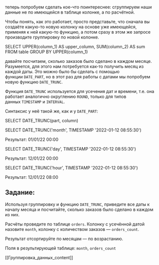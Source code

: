 
теперь попробуем сделать кое-что поинтереснее: сгруппируем наши данные не по имеющейся в таблице колонке, а по расчётной.

Чтобы понять, как это работает, просто представьте, что сначала вы создаёте какую-то новую колонку на основе уже имеющейся, применяя к ней какую-то функцию, а потом сразу в этом же запросе производите группировку по новой колонке.

SELECT UPPER(column_1) AS upper_column, SUM(column_2) AS sum
FROM table
GROUP BY UPPER(column_1)

давайте посчитаем, сколько заказов было сделано в каждом месяце. Разумеется, для этого нам потребуется как-то получить месяц из каждой даты. Это можно было бы сделать с помощью функции `DATE_PART`, но в этот раз для работы с датами мы попробуем новую функцию `DATE_TRUNC`.

Функция `DATE_TRUNC` используется для усечения дат и времени, т.е. она работает аналогично округлению `ROUND`, только для типов данных `TIMESTAMP` и `INTERVAL`.

Синтаксис у неё такой же, как и у `DATE_PART`:

SELECT DATE_TRUNC(part, column)

SELECT DATE_TRUNC('month', TIMESTAMP '2022-01-12 08:55:30')

Результат:
01/01/22 00:00

SELECT DATE_TRUNC('day', TIMESTAMP '2022-01-12 08:55:30')

Результат:
12/01/22 00:00	

SELECT DATE_TRUNC('hour', TIMESTAMP '2022-01-12 08:55:30')

Результат:
12/01/22 08:00

## **Задание:**

Используя группировку и функцию `DATE_TRUNC`, приведите все даты к началу месяца и посчитайте, сколько заказов было сделано в каждом из них.

Расчёты проведите по таблице `orders`. Колонку с усечённой датой назовите `month`, колонку с количеством заказов — `orders_count`.

Результат отсортируйте по месяцам — по возрастанию.

Поля в результирующей таблице: `month`, `orders_count`


[[Группировка_данных_content]]


